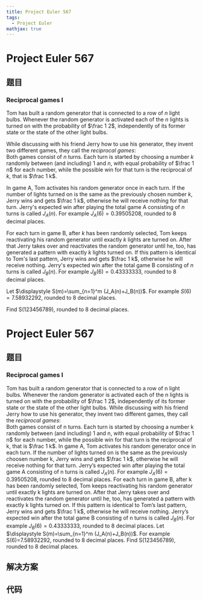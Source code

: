 ```yaml
---
title: Project Euler 567
tags:
  - Project Euler
mathjax: true
---
```

<escape><!-- more --></escape>
    
# Project Euler 567
## 题目
### Reciprocal games I

Tom has built a random generator that is connected to a row of $n$ light bulbs. Whenever the random generator is activated each of the $n$ lights is turned on with the probability of $\frac 1 2$, independently of its former state or the state of the other light bulbs.

While discussing with his friend Jerry how to use his generator, they invent two different games, they call the <i>reciprocal games</i>:<br />
Both games consist of $n$ turns. Each turn is started by choosing a number $k$ randomly between (and including) $1$ and $n$, with equal probability of $\frac 1 n$ for each number, while the possible win for that turn is the reciprocal of $k$, that is $\frac 1 k$.

In game A, Tom activates his random generator once in each turn. If the number of lights turned on is the same as the previously chosen number $k$, Jerry wins and gets $\frac 1 k$, otherwise he will receive nothing for that turn. Jerry's expected win after playing the total game A consisting of $n$ turns is called $J_A(n)$. For example $J_A(6)=0.39505208$, rounded to 8 decimal places.

For each turn in game B, after $k$ has been randomly selected, Tom keeps reactivating his random generator until exactly $k$ lights are turned on. After that Jerry takes over and reactivates the random generator until he, too, has generated a pattern with exactly $k$ lights turned on. If this pattern is identical to Tom's last pattern, Jerry wins and gets $\frac 1 k$, otherwise he will receive nothing. Jerry's expected win after the total game B consisting of $n$ turns is called $J_B(n)$. For example $J_B(6)=0.43333333$, rounded to 8 decimal places.

Let $\displaystyle S(m)=\sum_{n=1}^m (J_A(n)+J_B(n))$. For example $S(6)=7.58932292$, rounded to 8 decimal places.

Find S(123456789), rounded to 8 decimal places.


# Project Euler 567
## 题目
### Reciprocal games I

Tom has built a random generator that is connected to a row of n light bulbs. Whenever the random generator is activated each of the n lights is turned on with the probability of $\frac 1 2$, independently of its former state or the state of the other light bulbs.
While discussing with his friend Jerry how to use his generator, they invent two different games, they call the <i>reciprocal games</i>:<br>Both games consist of n turns. Each turn is started by choosing a number k randomly between (and including) 1 and n, with equal probability of $\frac 1 n$ for each number, while the possible win for that turn is the reciprocal of k, that is $\frac 1 k$.
In game A, Tom activates his random generator once in each turn. If the number of lights turned on is the same as the previously choosen number k, Jerry wins and gets $\frac 1 k$, otherwise he will receive nothing for that turn. Jerry’s expected win after playing the total game A consisting of n turns is called $J_A(n)$. For example $J_A(6)=0.39505208$, rounded to 8 decimal places.
For each turn in game B, after k has been randomly selected, Tom keeps reactivating his random generator until exactly k lights are turned on. After that Jerry takes over and reactivates the random generator until he, too, has generated a pattern with exactly k lights turned on. If this pattern is identical to Tom’s last pattern, Jerry wins and gets $\frac 1 k$, otherwise he will receive nothing. Jerry’s expected win after the total game B consisting of n turns is called $J_B(n)$. For example $J_B(6)=0.43333333$, rounded to 8 decimal places.
Let $\displaystyle S(m)=\sum_{n=1}^m (J_A(n)+J_B(n))$. For example S(6)=7.58932292, rounded to 8 decimal places.
Find S(123456789), rounded to 8 decimal places.


## 解决方案


## 代码


